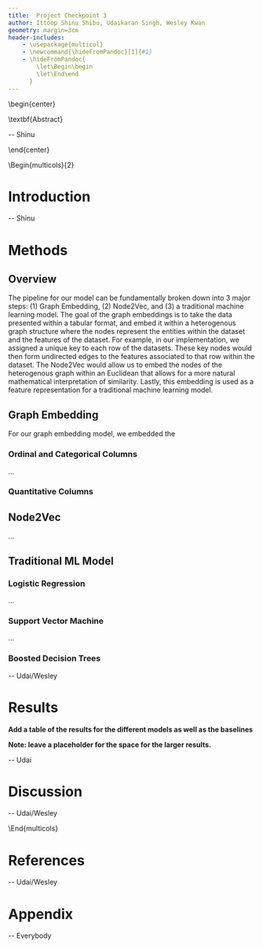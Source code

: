 ```yaml
---
title:  Project Checkpoint 3
author: Ittoop Shinu Shibu, Udaikaran Singh, Wesley Kwan
geometry: margin=3cm
header-includes:
    - \usepackage{multicol}
    - \newcommand{\hideFromPandoc}[1]{#1}
    - \hideFromPandoc{
        \let\Begin\begin
        \let\End\end
      }
---
```




\begin{center}

\textbf{Abstract}

-- Shinu

\end{center}



\Begin{multicols}{2}

# Introduction

-- Shinu

# Methods

## Overview

The pipeline for our model can be fundamentally broken down into 3 major steps: (1) Graph Embedding, (2) Node2Vec, and (3) a traditional machine learning model. The goal of the graph embeddings is to take the data presented within a tabular format, and embed it within a heterogenous graph structure where the nodes represent the entities within the dataset and the features of the dataset. For example, in our implementation, we assigned a unique key to each row of the datasets. These key nodes would then form undirected edges to the features associated to that row within the dataset. The Node2Vec would allow us to embed the nodes of the heterogenous graph within an Euclidean that allows for a more natural mathematical interpretation of similarity. Lastly, this embedding is used as a feature representation for a traditional machine learning model.

## Graph Embedding

For our graph embedding model, we embedded the 

### Ordinal and Categorical Columns

...

### Quantitative Columns

## Node2Vec

...

## Traditional ML Model

### Logistic Regression

...

### Support Vector Machine

...

### Boosted Decision Trees

-- Udai/Wesley

# Results

**Add a table of the results for the different models as well as the baselines**

**Note: leave a placeholder for the space for the larger results.**

-- Udai

# Discussion

-- Udai/Wesley

\End{multicols}

# References

-- Udai/Wesley

# Appendix

-- Everybody